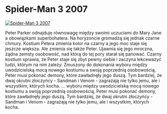 Spider-Man 3 2007 
=============
[![Spider-Man 3 2007 ](http://vidos.pl/images/player.gif)](http://vidos.pl/spider-man-3-2007)

 Peter Parker odnajduje równowagę między swoimi uczuciami do Mary Jane a obowiązkami superbohatera. Na horyzoncie gromadzą się jednak czarne chmury. Kostium Petera zmienia kolor na czarny a jego moc staje się jeszcze większa. Ale zmienia się także Peter. Ujawnia się jego mroczna, żądna zemsty osobowość, nad którą do tej pory starał się panować. Czarny kostium sprawia, że Peter staje się zbyt pewny siebie i zaczyna lekceważyć ludzi, którym na nim zależy. Zmuszony do dokonania wyboru między uwodzicielską mocą nowego kostiumu a swoją poprzednią osobowością, Peter musi pokonać demony, które zawładnęły jego duszą. Tym bardziej, że dwaj okrutni złoczyńcy - Sandman i Venom - zagrażają nie tylko jemu, ale i wszystkim, których kocha.  ... wyboru między uwodzicielską mocą nowego kostiumu a swoją poprzednią osobowością, Peter musi pokonać demony, które zawładnęły jego duszą. Tym bardziej, że dwaj okrutni złoczyńcy - Sandman i Venom - zagrażają nie tylko jemu, ale i wszystkim, których kocha.

